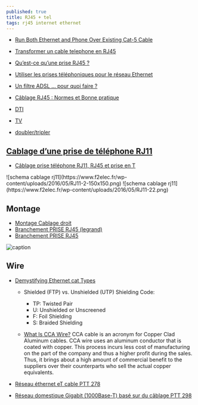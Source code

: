 ```yaml
---
published: true
title: RJ45 + tel
tags: rj45 internet ethernet
---
```

- [Run Both Ethernet and Phone Over Existing Cat-5 Cable](https://www.instructables.com/id/Hack-your-House-Run-both-ethernet-and-phone-over-/)
- [Transformer un cable telephone en RJ45](https://www.commentcamarche.net/forum/affich-30102955-transformer-un-cable-telephone-en-rj45)
- [Qu’est-ce qu’une prise RJ45 ?](https://www.f2elec.fr/quest-ce-quune-prise-rj45/)

- [Utiliser les prises téléphoniques pour le réseau Ethernet](http://www.felinewave.com/wordpress/2009/05/31/utiliser-les-prises-telephoniques-pour-le-reseau-ethernet/)

- [Un filtre ADSL ... pour quoi faire ?](https://www.busyspider.fr/Adsl-filtre-free-alice-box-degroupage-partiel-total-only-nd.php)

- [Câblage RJ45 : Normes et Bonne pratique](https://reseau-vdi.fr/cablage-rj45/)

- [DTI](https://reseau-vdi.fr/boitier-dti/)

- [TV](https://www.touslescables.com/bb/index.php?action=vthread&forum=6&topic=366)
- [doubler/tripler](https://reseau-vdi.fr/un-cayble-rj45-plusieurs-signaux-doubleurs-rj45-tripleurs-rj45/)

## [Cablage d’une prise de téléphone RJ11](https://www.f2elec.fr/cablage-dune-prise-de-telephone-rj11/)
- [Câblage prise téléphone RJ11, RJ45 et prise en T](http://gurau-audibert.hd.free.fr/josdblog/2012/06/cablage-prise-telephone-rj11/)

<p>
![schema cablage rj11](https://www.f2elec.fr/wp-content/uploads/2016/05/RJ11-2-150x150.png)
![schema cablage rj11](https://www.f2elec.fr/wp-content/uploads/2016/05/RJ11-22.png)
</p>

## Montage
- [Montage Cablage droit](https://www.youtube.com/watch?v=ys0F3GMaZfw)
- [Branchement PRISE RJ45 (legrand)](https://www.youtube.com/watch?v=KwvDADpueVI)
- [Branchement PRISE RJ45](https://www.youtube.com/watch?v=hmoVBbtGJ1U)

![caption](https://4.bp.blogspot.com/-hOjwkonbyRY/Vrp-sD6iNSI/AAAAAAAAAaQ/XfJ-S6IjmqQ/s400/schema%2Bbranchement%2Bcablage%2Bprise%2Brj45%2Bdroit-min.jpg)

## Wire
- [Demystifying Ethernet cat Types](https://planetechusa.com/blog/ethernet-different-ethernet-categories-cat3-vs-cat5e-vs-cat6-vs-cat6a-vs-cat7-vs-cat8/)
    - Shielded (FTP) vs. Unshielded (UTP)
    Shielding Code:
        - TP: Twisted Pair
        - U: Unshielded or Unscreened
        - F: Foil Shielding
        - S: Braided Shielding
        
    - [What Is CCA Wire?](https://www.computercablestore.com/what-cca-wire-can-do-to-your-network)
CCA cable is an acronym for Copper Clad Aluminum cables. CCA wire uses an aluminum conductor that is coated with copper. This process incurs less cost of manufacturing on the part of the company and thus a higher profit during the sales. Thus, it brings about a high amount of commercial benefit to the suppliers over their counterparts who sell the actual copper equivalents.    

- [Réseau éthernet eT cable PTT 278](https://forum.nextinpact.com/topic/157052-reseau-r%C3%A9seau-%C3%A9thernet-et-cable-ptt-278/)
- [Réseau domestique Gigabit (1000Base-T) basé sur du câblage PTT 298](http://fr.speedking.eu/2015/10/reseau-domestique-gigabit-1000base-t-baser-sur-du-cablage-ptt-298/)
